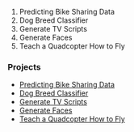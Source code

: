 1. Predicting Bike Sharing Data
2. Dog Breed Classifier
3. Generate TV Scripts
4. Generate Faces
5. Teach a Quadcopter How to Fly

### Projects

* [Predicting Bike Sharing Data](https://github.com/fpcarneiro/Deep-Learning-Nanodegree/tree/master/projects/first-neural-network)
* [Dog Breed Classifier](https://github.com/fpcarneiro/Deep-Learning-Nanodegree/tree/master/projects/dog-project)
* [Generate TV Scripts](https://github.com/fpcarneiro/Deep-Learning-Nanodegree/tree/master/projects/first-neural-network)
* [Generate Faces](https://github.com/fpcarneiro/Deep-Learning-Nanodegree/tree/master/projects/first-neural-network)
* [Teach a Quadcopter How to Fly](https://github.com/fpcarneiro/Deep-Learning-Nanodegree/tree/master/projects/first-neural-network)
